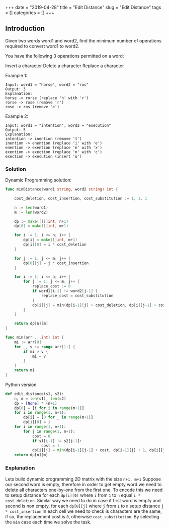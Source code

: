 +++
date = "2019-04-28"
title = "Edit Distance"
slug = "Edit Distance"
tags = []
categories = []
+++

## Introduction

Given two words word1 and word2, find the minimum number of operations required to convert word1 to word2.

You have the following 3 operations permitted on a word:

Insert a character
Delete a character
Replace a character

Example 1:
```
Input: word1 = "horse", word2 = "ros"
Output: 3
Explanation:
horse -> rorse (replace 'h' with 'r')
rorse -> rose (remove 'r')
rose -> ros (remove 'e')
```
Example 2:
```
Input: word1 = "intention", word2 = "execution"
Output: 5
Explanation:
intention -> inention (remove 't')
inention -> enention (replace 'i' with 'e')
enention -> exention (replace 'n' with 'x')
exention -> exection (replace 'n' with 'c')
exection -> execution (insert 'u')
```

### Solution

Dynamic Programming solution:
``` go
func minDistance(word1 string, word2 string) int {

    cost_deletion, cost_insertion, cost_substitution := 1, 1, 1

    n := len(word1)
    m := len(word2)

    dp := make([][]int, n+1)
    dp[0] = make([]int, m+1)

    for i := 1; i <= n; i++ {
        dp[i] = make([]int, m+1)
        dp[i][0] = i * cost_deletion
    }

    for j := 1; j <= m; j++ {
        dp[0][j] = j * cost_insertion
    }    

    for i := 1; i <= n; i++ {
        for j := 1; j <= m; j++ {
            replace_cost := 0
            if word1[i-1] != word2[j-1] {
                replace_cost = cost_substitution
            }
            dp[i][j] = min(dp[i-1][j] + cost_deletion, dp[i][j-1] + cost_insertion, dp[i-1][j-1] + replace_cost)
        }
    }

    return dp[n][m]
}

func min(arr ...int) int {
    mi := arr[0]
    for _, v := range arr[1:] {
        if mi > v {
            mi = v
        }
    }
    return mi
}
```

Python version
``` python
def edit_distance(s1, s2):
    n, m = len(s1), len(s2)
    dp = [None] * (n+1)
    dp[0] = [i for i in range(m+1)]
    for i in range(1, n+1):
        dp[i] = [0 for _ in range(m+1)]
        dp[i][0] = i     
    for i in range(1, n+1):
        for j in range(1, m+1):
            cost = 0
            if s1[i-1] != s2[j-1]:
                cost = 1
            dp[i][j] = min(dp[i-1][j-1] + cost, dp[i-1][j] + 1, dp[i][j-1] + 1)           
    return dp[n][m]
```

### Explanation

Lets build dynamic programming 2D matrix with the size `n+1, m+1`
Suppose our second word is empty, therefore in order to get empty word we need to delete all characters one-by-one from the first one. To encode this we need to setup distance for each `dp[i][0]` where `i` from `1` to `n` equal `i * cost_deletion`.
Similar way we need to do in case if first word is empty and second is non empty, for each `dp[0][j]` where `j` from `1` to `m` setup distance `j * cost_insertion`
In each cell we need to check is characters are the same, if so, the replacement cost is `0`, otherwise `cost_substitution`.
By selecting the `min` case each time we solve the task.
